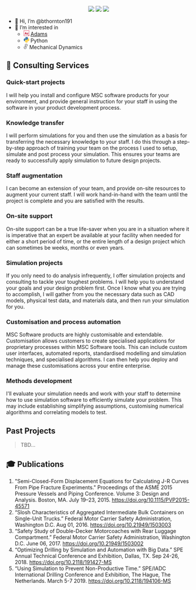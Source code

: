 <div align="center">

[![](https://img.shields.io/badge/Connect-blue?logo=linkedin)](https://www.linkedin.com/in/bjthornton/) 
[![](https://img.shields.io/badge/Follow-gray?logo=github)](https://github.com/bthornton191)
[![](https://custom-icon-badges.demolab.com/badge/Contact-teal?logo=mail)](mailto:ben.thornton@hexagon.com)
</div>

- 👋 Hi, I’m @bthornton191
- 👀 I’m interested in 
  * <img src="images/adams.png" alt="adams" height="15"/> [Adams](https://hexagon.com/products/product-groups/computer-aided-engineering-software/adams)
  * <img src="images/python.png" alt="python" height="15"/> Python
  * <img src="images/gears.png" alt="gears" height="15"/> Mechanical Dynamics

## :wrench: Consulting Services
### Quick-start projects
I will help you install and configure MSC software products for your environment, and provide general instruction for your staff in using the 
software in your product development process.

### Knowledge transfer
I will perform simulations for you and then use the simulation as a basis for transferring the necessary 
knowledge to your staff. I do this through a step-by-step approach of training your team on the process I used to setup, simulate and 
post process your simulation. This ensures your teams are ready to successfully apply simulation to future design projects.

### Staff augmentation
I can become an extension of your team, and provide on-site resources to augment your current staff. 
I will work hand-in-hand with the team until the project is complete and
you are satisfied with the results.

### On-site support
On-site support can be a true life-saver when you are in a situation where it is imperative that an expert be available at your 
facility when needed for either a short period of time, or the entire length of a design project which can sometimes be weeks, 
months or even years.

### Simulation projects
If you only need to do analysis infrequently, I offer simulation projects and consulting to 
tackle your toughest problems. I will help you to understand your goals and your design problem first. 
Once I know what you are trying to accomplish, I will gather from you the necessary data such as CAD models, physical test 
data, and materials data, and then run your simulation for you.

### Customisation and process automation
MSC Software products are highly customisable and extendable. Customisation allows customers to create specialised applications 
for proprietary processes within MSC Software tools. This can include custom user interfaces, automated reports, standardised 
modelling and simulation techniques, and specialised algorithms. I can then help you deploy and manage these customisations 
across your entire enterprise.

### Methods development
I'll evaluate your simulation needs and work with your staff to determine how to use simulation 
software to efficiently simulate your problem. This may include establishing simplifying assumptions, customising numerical 
algorithms and correlating models to test.

## Past Projects
> TBD...

<!-- 
## About Adams
The gold standard in multibody dynamics simulation. Read more at [hexagon.com](https://hexagon.com/products/product-groups/computer-aided-engineering-software/adams)
 -->

<!---
bthornton191/bthornton191 is a ✨ special ✨ repository because its `README.md` (this file) appears on your GitHub profile.
You can click the Preview link to take a look at your changes.
--->

## :mortar_board: Publications

1.	"Semi-Closed-Form Displacement Equations for Calculating J-R Curves From Pipe Fracture Experiments." Proceedings of the ASME 2015 Pressure Vessels and Piping Conference. Volume 3: Design and Analysis. Boston, MA. July 19–23, 2015. https://doi.org/10.1115/PVP2015-45571
2.	“Slosh Characteristics of Aggregated Intermediate Bulk Containers on Single-Unit Trucks.” Federal Motor Carrier Safety Administration, Washington D.C. Aug 01, 2016. https://doi.org/10.21949/1503003
3.	“Safety Study of Double-Decker Motorcoaches with Rear Luggage Compartment.” Federal Motor Carrier Safety Administration, Washington D.C. June 06, 2017. https://doi.org/10.21949/1503002 
4.	“Optimizing Drilling by Simulation and Automation with Big Data.” SPE Annual Technical Conference and Exhibition, Dallas, TX. Sep 24-26, 2018. https://doi.org/10.2118/191427-MS 
5.	“Using Simulation to Prevent Non-Productive Time.” SPE/IADC International Drilling Conference and Exhibition, The Hague, The Netherlands. March 5-7 2019. https://doi.org/10.2118/194106-MS 
